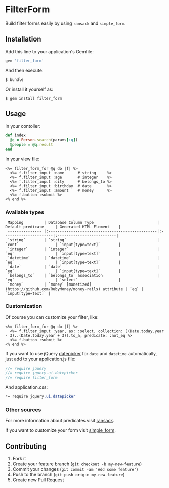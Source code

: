 # FilterForm

Build filter forms easily by using `ransack` and `simple_form`.

## Installation

Add this line to your application's Gemfile:

```ruby
gem 'filter_form'
```

And then execute:

    $ bundle

Or install it yourself as:

    $ gem install filter_form

## Usage

In your contoller:

```ruby
def index
  @q = Person.search(params[:q])
  @people = @q.result
end
```

In your view file:

```erb
<%= filter_form_for @q do |f| %>
  <%= f.filter_input :name      # string     %>
  <%= f.filter_input :age       # integer    %>
  <%= f.filter_input :city      # belongs_to %>
  <%= f.filter_input :birthday  # date       %>
  <%= f.filter_input :amount    # money      %>
  <%= f.button :submit %>
<% end %>
```

### Available types

     Mapping         | Database Column Type                            | Default predicate     | Generated HTML Element    |
     --------------- |:------------------------------------------------|:----------------------|:--------------------------|
     `string`        | `string`                                        | `cont`                | `input[type=text]`        |
     `integer`       | `integer`                                       | `eq`                  | `input[type=text]`        |
     `datetime`      | `datetime`                                      | `eq`                  | `input[type=text]`        |
     `date`          | `date`                                          | `eq`                  | `input[type=text]`        |
     `belongs_to`    | `belongs_to` association                        | `eq`                  | `select`                  |
     `money`         | `money` [monetized](https://github.com/RubyMoney/money-rails) attribute | `eq` | `input[type=text]` |

### Customization

Of course you can customize your filter, like:

```erb
<%= filter_form_for @q do |f| %>
  <%= f.filter_input :year, as: :select, collection: ((Date.today.year - 3)..(Date.today.year + 3)).to_a, predicate: :not_eq %>
  <%= f.button :submit %>
<% end %>
```

If you want to use jQuery [datepicker](http://jqueryui.com/datepicker/) for `date` and `datetime` automatically, just add to your application.js file:

```js
//= require jquery
//= require jquery.ui.datepicker
//= require filter_form
```

And application.css:

```css
*= require jquery.ui.datepicker
```

### Other sources

For more information about predicates visit [ransack](https://github.com/ernie/ransack).

If you want to customize your form visit [simple_form](https://github.com/plataformatec/simple_form).

## Contributing

1. Fork it
2. Create your feature branch (`git checkout -b my-new-feature`)
3. Commit your changes (`git commit -am 'Add some feature'`)
4. Push to the branch (`git push origin my-new-feature`)
5. Create new Pull Request
